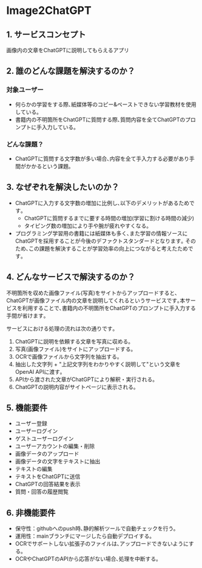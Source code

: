 # Image2ChatGPT
## 1. サービスコンセプト
画像内の文章をChatGPTに説明してもらえるアプリ
## 2. 誰のどんな課題を解決するのか？
### 対象ユーザー
- 何らかの学習をする際､紙媒体等のコピー&ペーストできない学習教材を使用している｡
- 書籍内の不明箇所をChatGPTに質問する際､質問内容を全てChatGPTのプロンプトに手入力している｡
### どんな課題？
- ChatGPTに質問する文字数が多い場合､内容を全て手入力する必要があり手間がかかるという課題｡
## 3. なぜぞれを解決したいのか？
- ChatGPTに入力する文字数の増加に比例し､以下のデメリットがあるためです｡
   - ChatGPTに質問するまでに要する時間の増加(学習に割ける時間の減少)
   - タイピング数の増加により手や腕が疲れやすくなる｡
- プログラミング学習用の書籍には紙媒体も多く､また学習の情報ソースにChatGPTを採用することが今後のデファクトスタンダードとなります｡ そのため､この課題を解決することが学習効率の向上につながると考えたためです｡
## 4. どんなサービスで解決するのか？
不明箇所を収めた画像ファイル(写真)をサイトからアップロードすると､ChatGPTが画像ファイル内の文章を説明してくれるというサービスです｡本サービスを利用することで､書籍内の不明箇所をChatGPTのプロンプトに手入力する手間が省けます｡

サービスにおける処理の流れは次の通りです｡
1. ChatGPTに説明を依頼する文章を写真に収める｡
2. 写真(画像ファイル)をサイトにアップロードする｡
3. OCRで画像ファイルから文字列を抽出する｡
4. 抽出した文字列 + "上記文字列をわかりやすく説明して"という文章をOpenAI APIに渡す｡
5. APIから渡された文章がChatGPTにより解釈・実行される｡
6. ChatGPTの説明内容がサイトページに表示される｡
## 5. 機能要件
- ユーザー登録
- ユーザーログイン
- ゲストユーザーログイン
- ユーザーアカウントの編集・削除
- 画像データのアップロード
- 画像データの文字をテキストに抽出
- テキストの編集
- テキストをChatGPTに送信
- ChatGPTの回答結果を表示
- 質問・回答の履歴閲覧
## 6. 非機能要件
- 保守性：githubへのpush時､静的解析ツールで自動チェックを行う。
- 運用性：mainブランチにマージしたら自動デプロイする｡
- OCRでサポートしない拡張子のファイルは､アップロードできないようにする｡
- OCRやChatGPTのAPIから応答がない場合､処理を中断する｡
